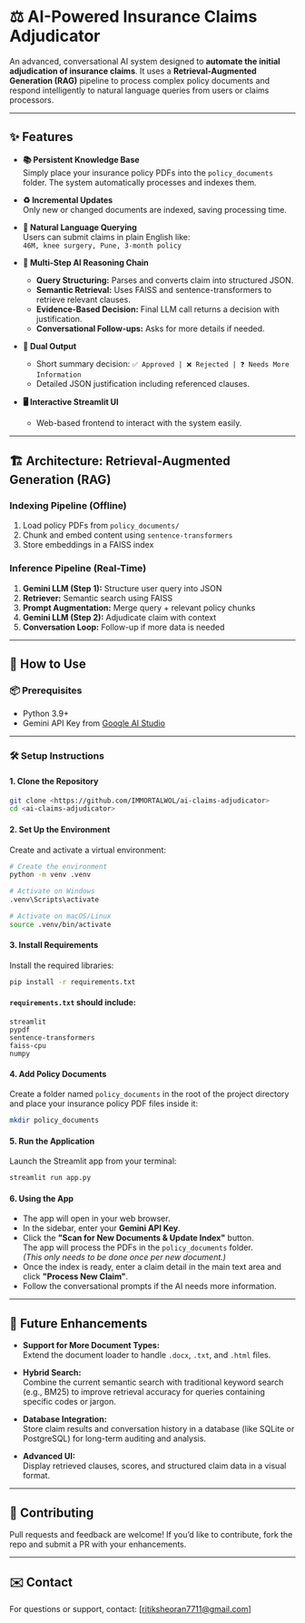 # ⚖️ AI-Powered Insurance Claims Adjudicator

An advanced, conversational AI system designed to **automate the initial adjudication of insurance claims**. It uses a **Retrieval-Augmented Generation (RAG)** pipeline to process complex policy documents and respond intelligently to natural language queries from users or claims processors.

---

## ✨ Features

- **📚 Persistent Knowledge Base**  
  Simply place your insurance policy PDFs into the `policy_documents` folder. The system automatically processes and indexes them.

- **♻️ Incremental Updates**  
  Only new or changed documents are indexed, saving processing time.

- **💬 Natural Language Querying**  
  Users can submit claims in plain English like:  
  `46M, knee surgery, Pune, 3-month policy`

- **🧠 Multi-Step AI Reasoning Chain**
  - **Query Structuring:** Parses and converts claim into structured JSON.
  - **Semantic Retrieval:** Uses FAISS and sentence-transformers to retrieve relevant clauses.
  - **Evidence-Based Decision:** Final LLM call returns a decision with justification.
  - **Conversational Follow-ups:** Asks for more details if needed.

- **📝 Dual Output**
  - Short summary decision: `✅ Approved | ❌ Rejected | ❓ Needs More Information`
  - Detailed JSON justification including referenced clauses.

- **🖥️ Interactive Streamlit UI**
  - Web-based frontend to interact with the system easily.

---

## 🏗️ Architecture: Retrieval-Augmented Generation (RAG)

### Indexing Pipeline (Offline)

1. Load policy PDFs from `policy_documents/`
2. Chunk and embed content using `sentence-transformers`
3. Store embeddings in a FAISS index

### Inference Pipeline (Real-Time)

1. **Gemini LLM (Step 1):** Structure user query into JSON  
2. **Retriever:** Semantic search using FAISS  
3. **Prompt Augmentation:** Merge query + relevant policy chunks  
4. **Gemini LLM (Step 2):** Adjudicate claim with context  
5. **Conversation Loop:** Follow-up if more data is needed  

---

## 🚀 How to Use

### 📦 Prerequisites

- Python 3.9+
- Gemini API Key from [Google AI Studio](https://makersuite.google.com/)

---

### 🛠️ Setup Instructions

#### 1. Clone the Repository

```bash
git clone <https://github.com/IMMORTALWOL/ai-claims-adjudicator>
cd <ai-claims-adjudicator>
```

#### 2. Set Up the Environment

Create and activate a virtual environment:

```bash
# Create the environment
python -m venv .venv

# Activate on Windows
.venv\Scripts\activate

# Activate on macOS/Linux
source .venv/bin/activate
```

#### 3. Install Requirements

Install the required libraries:

```bash
pip install -r requirements.txt
```

#### `requirements.txt` should include:

```
streamlit
pypdf
sentence-transformers
faiss-cpu
numpy
```

#### 4. Add Policy Documents

Create a folder named `policy_documents` in the root of the project directory and place your insurance policy PDF files inside it:

```bash
mkdir policy_documents
```

#### 5. Run the Application

Launch the Streamlit app from your terminal:

```bash
streamlit run app.py
```

#### 6. Using the App

- The app will open in your web browser.
- In the sidebar, enter your **Gemini API Key**.
- Click the **"Scan for New Documents & Update Index"** button.  
  The app will process the PDFs in the `policy_documents` folder.  
  *(This only needs to be done once per new document.)*
- Once the index is ready, enter a claim detail in the main text area and click **"Process New Claim"**.
- Follow the conversational prompts if the AI needs more information.

---

## 🔮 Future Enhancements

- **Support for More Document Types:**  
  Extend the document loader to handle `.docx`, `.txt`, and `.html` files.

- **Hybrid Search:**  
  Combine the current semantic search with traditional keyword search (e.g., BM25) to improve retrieval accuracy for queries containing specific codes or jargon.

- **Database Integration:**  
  Store claim results and conversation history in a database (like SQLite or PostgreSQL) for long-term auditing and analysis.

- **Advanced UI:**  
  Display retrieved clauses, scores, and structured claim data in a visual format.

---

## 🤝 Contributing

Pull requests and feedback are welcome! If you’d like to contribute, fork the repo and submit a PR with your enhancements.

---

## ✉️ Contact

For questions or support, contact: [ritiksheoran7711@gmail.com]
